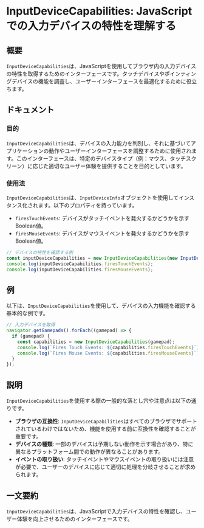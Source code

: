 <!--
Meta Description: # InputDeviceCapabilities: JavaScriptでの入力デバイスの特性を理解する ## 概要 `InputDeviceCapabilities`は、JavaScriptを使用してブラウザ内の入力デバイスの特性を取得するためのインターフェースです。タッチデバイスやポインティン...
Meta Keywords: inputdevicecapabilities, console, log, firestouchevents, firesmouseevents
-->

# InputDeviceCapabilities: JavaScriptでの入力デバイスの特性を理解する

## 概要
`InputDeviceCapabilities`は、JavaScriptを使用してブラウザ内の入力デバイスの特性を取得するためのインターフェースです。タッチデバイスやポインティングデバイスの機能を調査し、ユーザーインターフェースを最適化するために役立ちます。

## ドキュメント
### 目的
`InputDeviceCapabilities`は、デバイスの入力能力を判別し、それに基づいてアプリケーションの動作やユーザーインターフェースを調整するために使用されます。このインターフェースは、特定のデバイスタイプ（例：マウス、タッチスクリーン）に応じた適切なユーザー体験を提供することを目的としています。

### 使用法
`InputDeviceCapabilities`は、`InputDeviceInfo`オブジェクトを使用してインスタンス化されます。以下のプロパティを持っています。

- `firesTouchEvents`: デバイスがタッチイベントを発火するかどうかを示すBoolean値。
- `firesMouseEvents`: デバイスがマウスイベントを発火するかどうかを示すBoolean値。

```javascript
// デバイスの特性を確認する例
const inputDeviceCapabilities = new InputDeviceCapabilities(new InputDeviceInfo(/* ... */));
console.log(inputDeviceCapabilities.firesTouchEvents);
console.log(inputDeviceCapabilities.firesMouseEvents);
```

## 例
以下は、`InputDeviceCapabilities`を使用して、デバイスの入力機能を確認する基本的な例です。

```javascript
// 入力デバイスを取得
navigator.getGamepads().forEach((gamepad) => {
  if (gamepad) {
    const capabilities = new InputDeviceCapabilities(gamepad);
    console.log(`Fires Touch Events: ${capabilities.firesTouchEvents}`);
    console.log(`Fires Mouse Events: ${capabilities.firesMouseEvents}`);
  }
});
```

## 説明
`InputDeviceCapabilities`を使用する際の一般的な落とし穴や注意点は以下の通りです。

- **ブラウザの互換性**: `InputDeviceCapabilities`はすべてのブラウザでサポートされているわけではないため、機能を使用する前に互換性を確認することが重要です。
- **デバイスの種類**: 一部のデバイスは予期しない動作を示す場合があり、特に異なるプラットフォーム間での動作が異なることがあります。
- **イベントの取り扱い**: タッチイベントやマウスイベントの取り扱いには注意が必要で、ユーザーのデバイスに応じて適切に処理を分岐させることが求められます。

## 一文要約
`InputDeviceCapabilities`は、JavaScriptで入力デバイスの特性を確認し、ユーザー体験を向上させるためのインターフェースです。